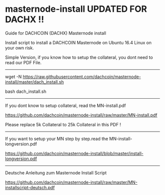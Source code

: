 # masternode-install UPDATED FOR DACHX !!
Guide for DACHCOIN (DACHX) Masternode install

Install script to install a DACHCOIN Masternode on Ubuntu 16.4 Linux on your own risk.

Simple Version, if you know how to setup the collateral, you dont need to read our PDF File.

************************************************************************************************
wget -N https://raw.githubusercontent.com/dachcoin/masternode-install/master/dach_install.sh

bash dach_install.sh
************************************************************************************************

If you dont know to setup collateral, read the MN-install.pdf

https://github.com/dachcoin/masternode-install/raw/master/MN-install.pdf

Please replace 5k Collateral to 25k Collateral in this PDF !

************************************************************************************************

If you want to setup your MN step by step.read the MN-install-longversion.pdf

https://github.com/dachcoin/masternode-install/blob/master/install-longversion.pdf

************************************************************************************************
Deutsche Anleitung zum Masternode Install Script

https://github.com/dachcoin/masternode-install/raw/master/MN-installscript-deutsch.pdf

